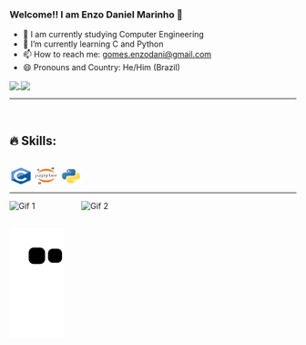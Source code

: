 ### Welcome!! I am Enzo Daniel Marinho 👋

- 🔭 I am currently studying Computer Engineering
- 🌱 I’m currently learning C and Python
- 📫 How to reach me: gomes.enzodani@gmail.com
- 😄 Pronouns and Country: He/Him (Brazil)
  
<a href="https://github.com/enzzodani/github-readme">
  <img height=200 align="center" src="https://github-readme-stats.vercel.app/api?username=enzzodani&show_icons=true&theme=cobalt" />
</a>
<a href="https://github.com/enzzodani/github-readme">
  <img height=200 align="center" src="https://github-readme-stats.vercel.app/api/top-langs/?username=enzzodani&theme=cobalt&layout=donut" />
</a>
<hr>
<br/>

## 🔥 Skills:

<div style="display: inline_block"><br>
  <img align="center" alt="Enzo-C" height="30" width="40" src="https://raw.githubusercontent.com/devicons/devicon/master/icons/c/c-original.svg">
  <img align="center" alt="Jupyter-C" height="30" width="40" src="https://raw.githubusercontent.com/devicons/devicon/master/icons/jupyter/jupyter-original-wordmark.svg">
  <img align="center" alt="Enzo-Python" height="30" width="40" src="https://raw.githubusercontent.com/devicons/devicon/master/icons/python/python-original.svg">
</div>

<hr>

<div style="display: flex;">
  <img src="https://github.com/enzzodani/enzzodani/assets/135847182/3bb0617c-3bdf-40cd-8e8d-1d5a1dfde8ae" alt="Gif 1" style="width: 25%;">
  <img src="https://github.com/enzzodani/enzzodani/assets/135847182/e415a3ac-a926-4e92-a466-52585d585c9c" alt="Gif 2" style="width: 25%;">
</div><br/>

![snake gif](https://github.com/enzzodani/enzzodani/blob/output/github-contribution-grid-snake.svg)
